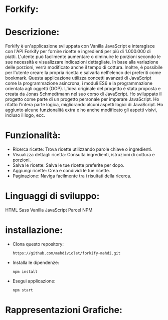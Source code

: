 # Forkify:

# Descrizione:

Forkify è un'applicazione sviluppata con Vanilla JavaScript e interagisce con l'API Forkify per fornire ricette e ingredienti per più di 1.000.000 di piatti. L'utente può facilmente aumentare o diminuire le porzioni secondo le sue necessità e visualizzare indicazioni dettagliate. In base alla variazione delle porzioni, verrà modificato anche il tempo di cottura. Inoltre, è possibile per l'utente creare la propria ricetta e salvarla nell'elenco dei preferiti come bookmark.
Questa applicazione utilizza concetti avanzati di JavaScript come la programmazione asincrona, i moduli ES6 e la programmazione orientata agli oggetti (OOP).
L'idea originale del progetto è stata proposta e creata da Jonas Schmedtmann nel suo corso di JavaScript. Ho sviluppato il progetto come parte di un progetto personale per imparare JavaScript. Ho rifatto l'intera parte logica, migliorando alcuni aspetti logici di JavaScript. Ho aggiunto alcune funzionalità extra e ho anche modificato gli aspetti visivi, incluso il logo, ecc.

# Funzionalità:

- Ricerca ricette: Trova ricette utilizzando parole chiave o ingredienti.
- Visualizza dettagli ricetta: Consulta ingredienti, istruzioni di cottura e porzioni.
- Salva le ricette: Salva le tue ricette preferite per dopo.
- Aggiungi ricette: Crea e condividi le tue ricette.
- Paginazione: Naviga facilmente tra i risultati della ricerca.

# Linguaggi di sviluppo:

HTML
Sass
Vanilla JavaScript
Parcel
NPM

# installazione:

- Clona questo repository:

      https://github.com/mehdiviolet/forkify-mehdi.git

- Installa le dipendenze:

      npm install

- Esegui applicazione:

      npm start

# Rappresentazioni Grafiche:
